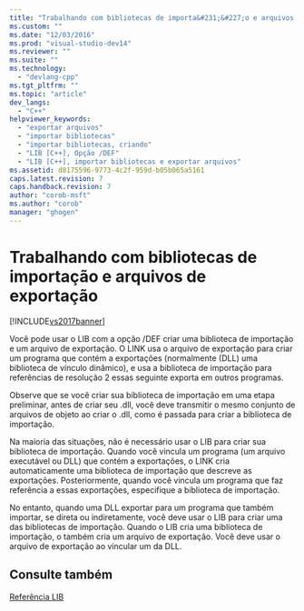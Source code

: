 ```yaml
---
title: "Trabalhando com bibliotecas de importa&#231;&#227;o e arquivos de exporta&#231;&#227;o | Microsoft Docs"
ms.custom: ""
ms.date: "12/03/2016"
ms.prod: "visual-studio-dev14"
ms.reviewer: ""
ms.suite: ""
ms.technology: 
  - "devlang-cpp"
ms.tgt_pltfrm: ""
ms.topic: "article"
dev_langs: 
  - "C++"
helpviewer_keywords: 
  - "exportar arquivos"
  - "importar bibliotecas"
  - "importar bibliotecas, criando"
  - "LIB [C++], Opção /DEF"
  - "LIB [C++], importar bibliotecas e exportar arquivos"
ms.assetid: d8175596-9773-4c2f-959d-b05b065a5161
caps.latest.revision: 7
caps.handback.revision: 7
author: "corob-msft"
ms.author: "corob"
manager: "ghogen"
---
```

# Trabalhando com bibliotecas de importa&#231;&#227;o e arquivos de exporta&#231;&#227;o
[!INCLUDE[vs2017banner](../../assembler/inline/includes/vs2017banner.md)]

Você pode usar o LIB com a opção \/DEF criar uma biblioteca de importação e um arquivo de exportação.  O LINK usa o arquivo de exportação para criar um programa que contém a exportações \(normalmente \(DLL\) uma biblioteca de vínculo dinâmico\), e usa a biblioteca de importação para referências de resolução 2 essas seguinte exporta em outros programas.  
  
 Observe que se você criar sua biblioteca de importação em uma etapa preliminar, antes de criar seu .dll, você deve transmitir o mesmo conjunto de arquivos de objeto ao criar o .dll, como é passada para criar a biblioteca de importação.  
  
 Na maioria das situações, não é necessário usar o LIB para criar sua biblioteca de importação.  Quando você vincula um programa \(um arquivo executável ou DLL\) que contém a exportações, o LINK cria automaticamente uma biblioteca de importação que descreve as exportações.  Posteriormente, quando você vincula um programa que faz referência a essas exportações, especifique a biblioteca de importação.  
  
 No entanto, quando uma DLL exportar para um programa que também importar, se direta ou indiretamente, você deve usar o LIB para criar uma das bibliotecas de importação.  Quando o LIB cria uma biblioteca de importação, o também cria um arquivo de exportação.  Você deve usar o arquivo de exportação ao vincular um da DLL.  
  
## Consulte também  
 [Referência LIB](../../build/reference/lib-reference.md)